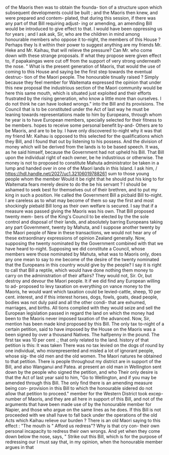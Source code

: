 of the Maoris then was to obtain the founda- tion of a structure upon which subsequent developments could be built ; and the Maoris then knew, and were prepared and contem- plated, that during this session, if there was any part of that Bill requiring adjust- ing or amending, an amending Bill would be introduced to give effect to that. I would have been oppressing us for years ; and I ask ask, Sir, who are the children in mind among honourable members who oppose it to-night, the members of this House ? Perhaps they Is it within their power to suggest anything are my friends Mr. Heke and Mr. Kaihau, that will relieve the pressure? Can Mr. who come down with these strange proposals. If what they propose were given effect to, if papakaingas were cut off from the support of very strong underneath the nose. " What is the present generation of Maoris, that would the use of coming to this House and saying be the first step towards the eventual destruc- tion of the Maori people. The honourable tinually raised ? Simply because they feel member for Waitemata expressed the opinion that under this new proposal the industrious section of the Maori community would be here this same mouth, which is situated just exploited and their efforts frustrated by the rising generation, who know a little more than ourselves. I do not think he can have looked wrongs." into the Bill and its provisions. The Council that is to be constituted under the Act of last way he must be leaning towards representations made to him by Europeans, through whom he year is to have European members, specially selected for their fitness to be members. hopes to receive some personal benefit by-and- Others are to be Maoris, and are to be by. I have only discovered to-night why it was that my friend Mr. Kaihau is opposed to this selected for the qualifications which they Bill, and I found that out by listening to his possess. And the division of money which will be derived from the lands is to be based speech. It was, as he said himself, because the Government had not upheld his Bill. That Bill upon the individual right of each owner, be he industrious or otherwise. The money is not to proposed to constitute Mahuta administrator be taken in a lump and handed over in one of the Maori lands in this Island. I ask him, / https://hdl.handle.net/2027/uc1.32106019788261 sum to those young people whom the member Would it be right that he should put his king to for Waitemata fears merely desire to do the be his servant ? I should be ashamed to seek best for themselves out of their brethren, and to put my king in such a position. He called the Government Bill a picbald Bill to-night. I are careless as to what may become of them so say the first and most shockingly piebald Bill long as their own welfare is secured. I say that if a measure was passed giving the Maoris was his own. That Bill proposed twenty mem- bers of the King's Council to be elected by the the sole control and disposal of their lands, and absolutely barring Europeans taking any part Government, twenty by Mahuta, and I suppose another twenty by the Maori people of New in these transactions, we would not hear any of these extraordinary expressions of opinion Zealand generally. Now, supposing the twenty nominated by the Government combined with that we have heard to-night. Supposing we did constitute a Council, whose members were those nominated by Mahuta, what was to Maoris only, does any one mean to say to me become of the desire of the twenty nominated that the Europeans in this country would give by the people? I say it is right to call that Bill a reptile, which would have done nothing them money to carry on the administration of their affairs? They would not, Sir. Or, but destroy and devour the Maori people. It if we did find any European willing to ad- proposed to levy taxation on everything on vance money to the Maoris, he would want which taxation could be levied-cattle, sheep, 10 per cent. interest, and if this interest horses, dogs, fowls, goats, dead people, bodies was not duly paid and all the other condi- that are exhumed, marriages, and births. All tions complied with they would seize and sell the European legislation passed in regard the land on which the money had been to the Maoris never imposed taxation of the advanced. Now, Sir, mention has been made kind proposed by this Bill. The only tax to-night of a certain petition, said to have imposed by the House on the Maoris was a been signed by over a thousand Natives. The halfpenny in the pound. The first tax was 10 per cent .; that only related to the land. history of that petition is this: It was taken There was no tax levied on the dogs of round by one individual, who misrepresented and misled a lot of ignorant people, whose sig- the old men and the old women. The Maori natures he obtained to that petition. There is people throughout my district are in support of the Bill, and also Wanganui and Patea. at present an old man in Wellington sent down by the people who signed the petition, and who Their only desire is that the Act of last year said to him, "Go to Wellington, and if you may be amended through this Bill. The only find there is an amending measure being con- provision in this Bill to which the honourable sidered do not allow that petition to proceed." member for the Western District took excep- number of Maoris, and they are all here in support of this Bill, and not of the arguments that have been made use of by the honourable member for Napier, and those who argue on the same lines as he does. If this Bill is not proceeded with we shall have to fall back under the operations of the old Acts which Kaihau relieve our burden ? There is an old Maori saying to this effect : "The mouth is " Afford us redress"? Why is that cry con- their own personal incapacity to redress their own wrongs. And yet when they come down below the nose, says, " Strike out this Bill, which is for the purpose of redressing our I must say that, in my opinion, when the honourable member argues in that 